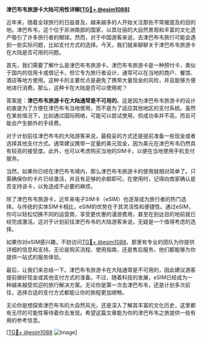 **津巴布韦旅游卡大陆可用性详解[[TG💪+ @esim1088](https://t.me/s/esim1088)]**

近年来，随着全球旅行的日益普及，越来越多的人开始关注那些不常被提及的目的地。津巴布韦，这个位于非洲南部的国家，以其壮丽的大自然景观和丰富的文化遗产吸引了许多旅行者的眼球。然而，对于中国游客来说，去津巴布韦旅行可能会遇到一些实际问题，比如支付方式的选择。今天，我们就来聊聊关于津巴布韦旅游卡在大陆是否可用的问题。

首先，我们需要了解什么是津巴布韦旅游卡。津巴布韦旅游卡是一种预付卡，类似于国内的信用卡或借记卡，但它专为旅行者设计，通常可以在当地的商户、餐馆、酒店等地方使用。这种卡的主要优点是避免了携带大量现金的风险，并且能够方便地进行消费。那么，这种卡在大陆是否可以使用呢？

答案是：**津巴布韦旅游卡在大陆通常是不可用的**。这是因为津巴布韦旅游卡的设计初衷是为了方便在津巴布韦当地使用，而不是为了适应其他地区的支付系统。虽然在某些情况下，比如通过国际网络，可能可以尝试使用，但成功率并不高，而且可能会产生额外的手续费。

对于计划前往津巴布韦的大陆游客来说，最稳妥的方式还是提前准备一些现金或者选择其他支付方式。通常建议携带一定量的美元现金，因为美元在津巴布韦仍然具有较高的接受度。此外，也可以考虑购买当地的SIM卡，以便在当地使用手机支付服务。

当然，如果你已经在津巴布韦境内，那么津巴布韦旅游卡的使用就相对简单了。只需确保你的卡片已经激活，并且有足够的余额即可。在使用时，记得向商家确认是否支持该卡，以免造成不必要的麻烦。

除了津巴布韦旅游卡，近年来电子SIM卡（eSIM）也逐渐成为旅行者的热门选择。与传统的实体SIM卡相比，eSIM的优势在于其灵活性和便捷性。通过eSIM，你可以轻松切换不同的运营商，享受更优惠的漫游费用，甚至在到达目的地前就已经完成激活。这对于计划前往津巴布韦的大陆游客来说，无疑是一个值得考虑的选择。

如果你对eSIM感兴趣，不妨访问[TG💪+ @esim1088](https://t.me/s/esim1088)，那里有专业的团队为你提供详细的信息和支持。无论是购买流程、使用指南，还是售后服务，他们都能够为你提供一站式的服务体验。

最后，让我们来总结一下。津巴布韦旅游卡在大陆通常是不可用的，因此建议游客提前做好现金或其他支付方式的准备。不过，随着科技的发展，eSIM已经成为一种越来越受欢迎的旅行解决方案。无论你是第一次去津巴布韦，还是计划多次前往，选择合适的支付方式都能让你的旅程更加顺畅。

无论你是想探索津巴布韦的大自然风光，还是深入了解其丰富的文化历史，这里都有无尽的可能性等待着你去发现。希望这篇文章能为你的津巴布韦之旅提供一些有用的参考信息。

[[TG💪+ @esim1088](https://t.me/s/esim1088) ![Image](https://i.postimg.cc/4NQfJmqS/Snipaste-2025-05-13-00-14-12.png)]